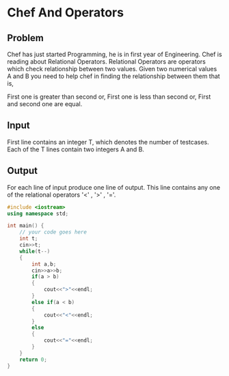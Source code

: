 # Chef And Operators
## Problem
Chef has just started Programming, he is in first year of Engineering. Chef is reading about Relational Operators.
Relational Operators are operators which check relationship between two values. Given two numerical values A and B you need to help chef in finding the relationship between them that is,

First one is greater than second or, First one is less than second or, First and second one are equal.
 

## Input
First line contains an integer T, which denotes the number of testcases. Each of the T lines contain two integers A and B.

## Output
For each line of input produce one line of output. This line contains any one of the relational operators
'<' , '>' , '='.

```cpp
#include <iostream>
using namespace std;

int main() {
	// your code goes here
	int t;
	cin>>t;
	while(t--)
	{
	    int a,b;
	    cin>>a>>b;
	    if(a > b)
	    {
	        cout<<">"<<endl;
	    }
	    else if(a < b)
	    {
	        cout<<"<"<<endl;
	    }
	    else
	    {
	        cout<<"="<<endl;
	    }
	}
	return 0;
}
```